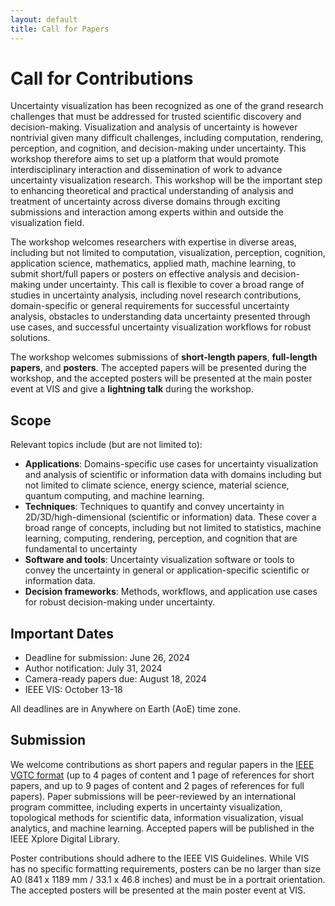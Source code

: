 ```yaml
---
layout: default
title: Call for Papers
---
```


# Call for Contributions

Uncertainty visualization has been recognized as one of the grand research challenges that must be addressed for trusted scientific discovery and decision-making. Visualization and analysis of uncertainty is however nontrivial given many difficult challenges, including computation, rendering, perception, and cognition, and decision-making under uncertainty. This workshop therefore aims to set up a platform that would promote interdisciplinary interaction and dissemination of work to advance uncertainty visualization research. This workshop will be the important step to enhancing theoretical and practical understanding of analysis and treatment of uncertainty across diverse domains through exciting submissions and interaction among experts within and outside the visualization field.

The workshop welcomes researchers with expertise in diverse areas, including but not limited to computation, visualization, perception, cognition, application science, mathematics, applied math, machine learning, to submit short/full papers or posters on effective analysis and decision-making under uncertainty. This call is flexible to cover a broad range of studies in uncertainty analysis, including novel research contributions, domain-specific or general requirements for successful uncertainty analysis, obstacles to understanding data uncertainty presented through use cases, and successful uncertainty visualization workflows for robust solutions. 

The workshop welcomes submissions of **short-length papers**, **full-length papers**, and **posters**. The accepted papers will be presented during the workshop, and the accepted posters will be presented at the main poster event at VIS and give a **lightning talk** during the workshop.

## Scope

Relevant topics include (but are not limited to):
* **Applications**: Domains-specific use cases for uncertainty visualization and analysis of scientific or information data with domains including but not limited to climate science, energy science, material science, quantum computing, and machine learning.
* **Techniques**: Techniques to quantify and convey uncertainty in 2D/3D/high-dimensional (scientific or information) data. These cover a broad range of concepts, including but not limited to statistics, machine learning, computing, rendering, perception, and cognition that are fundamental to uncertainty
* **Software and tools**: Uncertainty visualization software or tools to convey the uncertainty in general or application-specific scientific or information data.
* **Decision frameworks**: Methods, workflows, and application use cases for robust decision-making under uncertainty.

## Important Dates

* Deadline for submission: June 26, 2024
* Author notification: July 31, 2024
* Camera-ready papers due: August 18, 2024
* IEEE VIS: October 13-18 
  
All deadlines are in Anywhere on Earth (AoE) time zone.

## Submission

We welcome contributions as short papers and regular papers in the [IEEE VGTC format](https://tc.computer.org/vgtc/publications/conference/) (up to 4 pages of content and 1 page of references for short papers, and up to 9 pages of content and 2 pages of references for full papers).
Paper submissions will be peer-reviewed by an international program committee, including experts in uncertainty visualization, topological methods for scientific data, information visualization, visual analytics, and machine learning. 
Accepted papers will be published in the IEEE Xplore Digital Library.

Poster contributions should adhere to the IEEE VIS Guidelines. While VIS has no specific formatting requirements, posters can be no larger than size A0 (841 x 1189 mm / 33.1 x 46.8 inches) and must be in a portrait orientation. 
The accepted posters will be presented at the main poster event at VIS.



